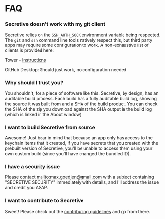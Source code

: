 # FAQ

### Secretive doesn't work with my git client

Secretive relies on the `SSH_AUTH_SOCK` environment variable being respected. The `git` and `ssh` command line tools natively respect this, but third party apps may require some configuration to work. A non-exhaustive list of clients is provided here:

Tower - [Instructions](https://www.git-tower.com/help/mac/integration/environment)

GitHub Desktop: Should just work, no configuration needed

### Why should I trust you?

You shouldn't, for a piece of software like this. Secretive, by design, has an auditable build process. Each build has a fully auditable build log, showing the source it was built from and a SHA of the build product. You can check the SHA of the zip you download against the SHA output in the build log (which is linked in the About window).

### I want to build Secretive from source

Awesome! Just bear in mind that because an app only has access to the keychain items that it created, if you have secrets that you created with the prebuilt version of Secretive, you'll be unable to access them using your own custom build (since you'll have changed the bundled ID).

### I have a security issue

Please contact [mailto:max.goedjen@gmail.com](max.goedjen@gmail.com) with a subject containing "SECRETIVE SECURITY" immediately with details, and I'll address the issue and credit you ASAP.

### I want to contribute to Secretive

Sweet! Please check out the [contributing guidelines](Contributing.md) and go from there.